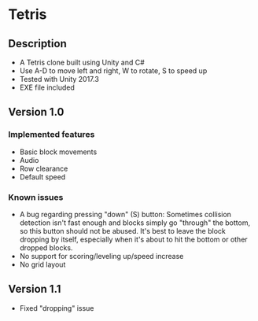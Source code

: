 # Tetris

## Description

- A Tetris clone built using Unity and C#
- Use A-D to move left and right, W to rotate, S to speed up
- Tested with Unity 2017.3
- EXE file included

## Version 1.0 

### Implemented features

- Basic block movements
- Audio
- Row clearance
- Default speed

### Known issues

- A bug regarding pressing "down" (S) button: Sometimes collision detection isn't fast enough and blocks simply go "through" the bottom, so this button should not be abused. It's best to leave the block dropping by itself, especially when it's about to hit the bottom or other dropped blocks.
- No support for scoring/leveling up/speed increase
- No grid layout

## Version 1.1

- Fixed "dropping" issue